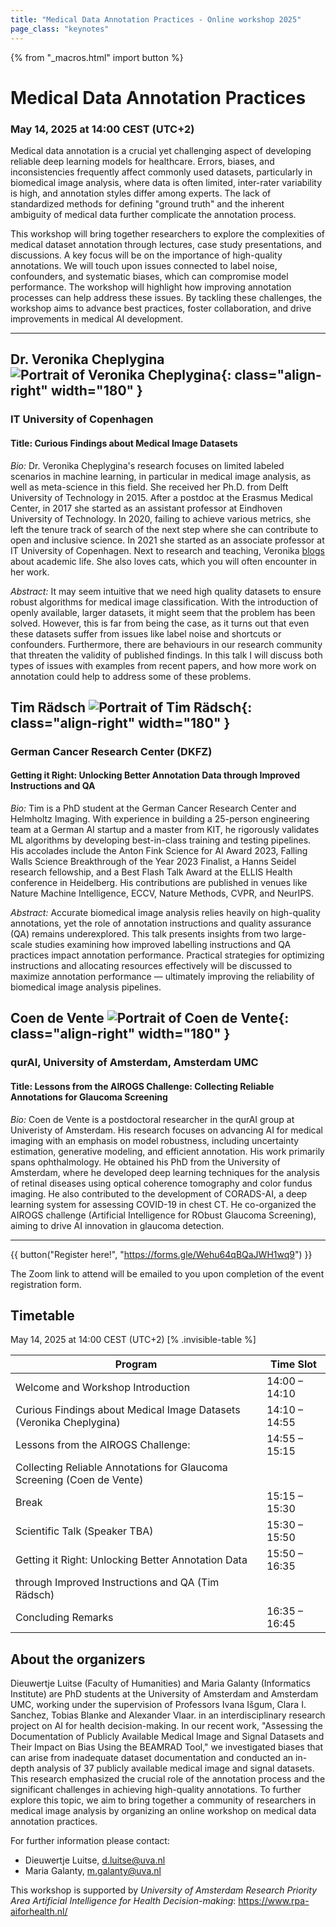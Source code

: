 ```yaml
---
title: "Medical Data Annotation Practices - Online workshop 2025"
page_class: "keynotes"
---
```


{% from "_macros.html" import button %}

# Medical Data Annotation Practices


### May 14, 2025 at 14:00 CEST (UTC+2)

Medical data annotation is a crucial yet challenging aspect of developing reliable deep learning models for healthcare. Errors, biases, and inconsistencies frequently affect commonly used datasets, particularly in biomedical image analysis, where data is often limited, inter-rater variability is high, and annotation styles differ among experts. The lack of standardized methods for defining "ground truth" and the inherent ambiguity of medical data further complicate the annotation process.

This workshop will bring together researchers to explore the complexities of medical dataset annotation through lectures, case study presentations, and discussions.  A key focus will be on the importance of high-quality annotations. We will touch upon issues connected to label noise, confounders, and systematic biases, which can compromise model performance. The workshop will highlight how improving annotation processes can help address these issues. By tackling these challenges, the workshop aims to advance best practices, foster collaboration, and drive improvements in medical AI development.

---

## Dr. Veronika Cheplygina ![Portrait of Veronika Cheplygina](/images/workshop-data-annotation/Veronika.jpg){: class="align-right" width="180" }
### IT University of Copenhagen
#### Title: Curious Findings about Medical Image Datasets

*Bio:* Dr. Veronika Cheplygina's research focuses on limited labeled scenarios in machine learning, in particular in medical image analysis, as well as meta-science in this field. She received her Ph.D. from Delft University of Technology in 2015. After a postdoc at the Erasmus Medical Center, in 2017 she started as an assistant professor at Eindhoven University of Technology. In 2020, failing to achieve various metrics, she left the tenure track of search of the next step where she can contribute to open and inclusive science. In 2021 she started as an associate professor at IT University of Copenhagen. Next to research and teaching, Veronika [blogs](https://www.veronikach.com) about academic life. She also loves cats, which you will often encounter in her work.

*Abstract:* It may seem intuitive that we need high quality datasets to ensure robust algorithms for medical image classification. With the introduction of openly available, larger datasets, it might seem that the problem has been solved. However, this is far from being the case, as it turns out that even these datasets suffer from issues like label noise and shortcuts or confounders. Furthermore, there are behaviours in our research community that threaten the validity of published findings. In this talk I will discuss both types of issues with examples from recent papers, and how more work on annotation could help to address some of these problems.

## Tim Rädsch ![Portrait of Tim Rädsch](/images/workshop-data-annotation/Tim_Radsch.jpg){: class="align-right" width="180" }
### German Cancer Research Center (DKFZ)
#### Getting it Right: Unlocking Better Annotation Data through Improved Instructions and QA

*Bio:* Tim is a PhD student at the German Cancer Research Center and Helmholtz Imaging. With experience in building a 25-person engineering team at a German AI startup and a master from KIT, he rigorously validates ML algorithms by developing best-in-class training and testing pipelines. His accolades include the Anton Fink Science for AI Award 2023, Falling Walls Science Breakthrough of the Year 2023 Finalist, a Hanns Seidel research fellowship, and a Best Flash Talk Award at the ELLIS Health conference in Heidelberg. His contributions are published in venues like Nature Machine Intelligence, ECCV, Nature Methods, CVPR, and NeurIPS.

*Abstract:* Accurate biomedical image analysis relies heavily on high-quality annotations, yet the role of annotation instructions and quality assurance (QA) remains underexplored. This talk presents insights from two large-scale studies examining how improved labelling instructions and QA practices impact annotation performance. Practical strategies for optimizing instructions and allocating resources effectively will be discussed to maximize annotation performance — ultimately improving the reliability of biomedical image analysis pipelines.

## Coen de Vente ![Portrait of Coen de Vente](/images/workshop-data-annotation/Coen_de_Vente-1.jpg){: class="align-right" width="180" }
### qurAI, University of Amsterdam, Amsterdam UMC
#### Title: Lessons from the AIROGS Challenge: Collecting Reliable Annotations for Glaucoma Screening

*Bio:* Coen de Vente is a postdoctoral researcher in the qurAI group at Univeristy of Amsterdam. His research focuses on advancing AI for medical imaging with an emphasis on model robustness, including uncertainty estimation, generative modeling, and efficient annotation. His work primarily spans ophthalmology.
He obtained his PhD from the University of Amsterdam, where he developed deep learning techniques for the analysis of retinal diseases using optical coherence tomography and color fundus imaging. He also contributed to the development of CORADS-AI, a deep learning system for assessing COVID-19 in chest CT. He co-organized the AIROGS challenge (Artificial Intelligence for RObust Glaucoma Screening), aiming to drive AI innovation in glaucoma detection.


---

{{ button("Register here!", "https://forms.gle/Wehu64qBQaJWH1wq9") }}

The Zoom link to attend will be emailed to you upon completion of the event registration form.

## Timetable

May 14, 2025 at 14:00 CEST (UTC+2)
[% .invisible-table %]

| Program                                 | Time Slot     |
| --------                                | ---------     |
| Welcome and Workshop Introduction       | 14:00 – 14:10 |
| Curious Findings about Medical Image Datasets (Veronika Cheplygina) | 14:10 – 14:55 |
| Lessons from the AIROGS Challenge:      | 14:55 – 15:15 |
| Collecting Reliable Annotations for Glaucoma Screening (Coen de Vente) | |
| Break                                   | 15:15 – 15:30 |
| Scientific Talk (Speaker TBA)           | 15:30 – 15:50 |
| Getting it Right: Unlocking Better Annotation Data       | 15:50 – 16:35 |
| through Improved Instructions and QA (Tim Rädsch) | |
| Concluding Remarks                      | 16:35 – 16:45 |


## About the organizers

Dieuwertje Luitse (Faculty of Humanities) and Maria Galanty (Informatics Institute) are PhD students at the University of Amsterdam and Amsterdam UMC, working under the supervision of Professors Ivana Išgum, Clara I. Sanchez, Tobias Blanke and Alexander Vlaar. in an interdisciplinary research project on AI for health decision-making. In our recent work, "Assessing the Documentation of Publicly Available Medical Image and Signal Datasets and Their Impact on Bias Using the BEAMRAD Tool," we investigated biases that can arise from inadequate dataset documentation and conducted an in-depth analysis of 37 publicly available medical image and signal datasets. This research emphasized the crucial role of the annotation process and the significant challenges in achieving high-quality annotations. To further explore this topic, we aim to bring together a community of researchers in medical image analysis by organizing an online workshop on medical data annotation practices.

For further information please contact:

* Dieuwertje Luitse, [d.luitse@uva.nl](mailto:d.luitse@uva.nl)
* Maria Galanty, [m.galanty@uva.nl](mailto:m.galanty@uva.nl)


This workshop is supported by _University of Amsterdam Research Priority Area Artificial Intelligence for Health Decision-making_: <https://www.rpa-aiforhealth.nl/>
